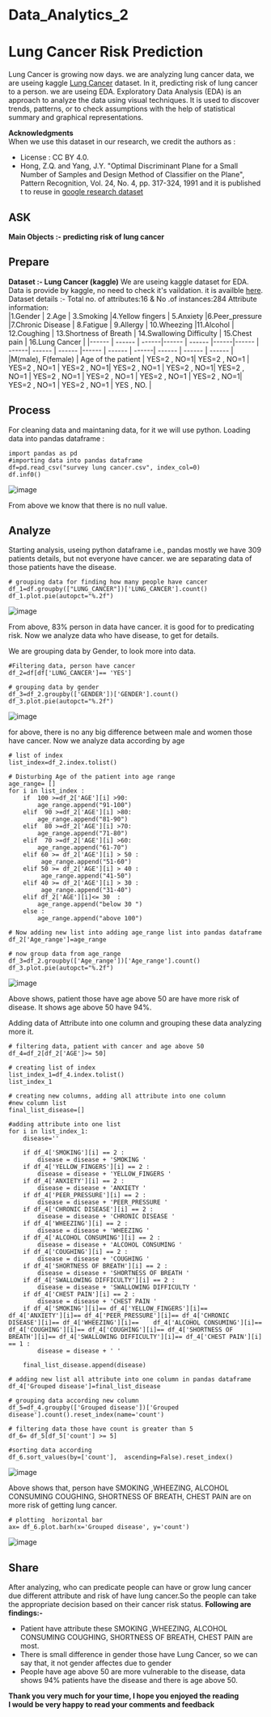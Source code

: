 # Data_Analytics_2


# Lung Cancer Risk Prediction

Lung Cancer is growing now days. we are analyzing  lung cancer data, we are useing kaggle [Lung Cancer](https://www.kaggle.com/datasets/nancyalaswad90/lung-cancer) dataset. In it, predicting risk of lung cancer to a person. we are useing EDA.
Exploratory Data Analysis (EDA) is an approach to analyze the data using visual techniques. It is used to discover trends, patterns, or to check assumptions with the help of statistical summary and graphical representations.


**Acknowledgments**       
When we use this dataset in our research, we credit the authors as :
- License : CC BY 4.0.
- Hong, Z.Q. and Yang, J.Y. "Optimal Discriminant Plane for a Small Number of Samples and Design Method of Classifier on the Plane", Pattern Recognition, Vol. 24, No. 4, pp. 317-324, 1991 and it is published t to reuse in [google research dataset](https://datasetsearch.research.google.com/search?src=0&query=Lung%20Cancer&docid=L2cvMTFqY2p2X3B2Yg%3D%3D)

## ASK  
**Main Objects :- predicting risk of lung cancer**

## Prepare 
**Dataset :- Lung Cancer (kaggle)** 
We are useing kaggle dataset for EDA. Data is provide by kaggle, no need to check it's vaildation. it is availble [here](https://www.kaggle.com/datasets/nancyalaswad90/lung-cancer).   
Dataset details :- 
Total no. of attributes:16 & No .of instances:284 
Attribute information:           
|1.Gender | 2.Age | 3.Smoking |4.Yellow fingers | 5.Anxiety |6.Peer_pressure |7.Chronic Disease | 8.Fatigue | 9.Allergy | 10.Wheezing  |11.Alcohol | 12.Coughing | 13.Shortness of Breath | 14.Swallowing Difficulty | 15.Chest pain | 16.Lung Cancer |
|------ | ------ | ------|------ | ------ |------|------ | ------| ------ | ------ |------ | ------ | ------| ------ | ------ | ------ |
|M(male), F(female) | Age of the patient |  YES=2 , NO=1| YES=2 , NO=1 |  YES=2 , NO=1 | YES=2 , NO=1| YES=2 , NO=1 |  YES=2 , NO=1|  YES=2 , NO=1 |  YES=2 , NO=1 | YES=2 , NO=1 |  YES=2 , NO=1 |  YES=2 , NO=1|  YES=2 , NO=1 |  YES=2 , NO=1 | YES , NO. |


## Process
For cleaning data and maintaning data, for it we will use python. 
Loading data into pandas dataframe :    


```   
import pandas as pd    
#importing data into pandas dataframe     
df=pd.read_csv("survey lung cancer.csv", index_col=0)   
df.inf0()
```
  
![image](https://user-images.githubusercontent.com/110818513/191474115-d48368a1-8ea0-4c11-8c43-e30e605e25b2.png)

From above we know that there is no null value.

## Analyze
Starting analysis, useing python dataframe i.e., pandas mostly 
we have 309 patients details, but not everyone have cancer. we are separating data of those patients have the disease.

```    
# grouping data for finding how many people have cancer 
df_1=df.groupby(["LUNG_CANCER"])['LUNG_CANCER'].count()
df_1.plot.pie(autopct="%.2f")  
```   
![image](https://user-images.githubusercontent.com/110818513/191475505-02a22220-fc3a-49d7-bd66-8bb060d85753.png)

From above, 83% person in data have cancer. it is good for to predicating risk. Now we analyze data who have disease, to get for details.

We are grouping data by Gender, to look more into data.

```
#Filtering data, person have cancer 
df_2=df[df['LUNG_CANCER']== 'YES']

# grouping data by gender  
df_3=df_2.groupby(['GENDER'])['GENDER'].count()
df_3.plot.pie(autopct="%.2f")

```
![image](https://user-images.githubusercontent.com/110818513/191477402-49992782-b48c-4d3c-a479-292053ce9bf3.png)

for above, there is no any big difference between male and women those have cancer. Now we analyze data according by age 


```  
# list of index
list_index=df_2.index.tolist()

# Disturbing Age of the patient into age range 
age_range= []
for i in list_index :
    if  100 >=df_2['AGE'][i] >90:
        age_range.append("91-100")
    elif  90 >=df_2['AGE'][i] >80:
        age_range.append("81-90")
    elif  80 >=df_2['AGE'][i] >70:
        age_range.append("71-80")
    elif  70 >=df_2['AGE'][i] >60:
        age_range.append("61-70")
    elif 60 >= df_2['AGE'][i] > 50 :
         age_range.append("51-60")
    elif 50 >= df_2['AGE'][i] > 40 :
         age_range.append("41-50")
    elif 40 >= df_2['AGE'][i] > 30 :
         age_range.append("31-40")
    elif df_2['AGE'][i]<= 30  :
        age_range.append("below 30 ")
    else :
        age_range.append("above 100")
        
# Now adding new list into adding age_range list into pandas dataframe
df_2['Age_range']=age_range    

# now group data from age_range 
df_3=df_2.groupby(['Age_range'])['Age_range'].count()
df_3.plot.pie(autopct="%.2f")

```

![image](https://user-images.githubusercontent.com/110818513/191481017-0f72592e-099c-46e0-9001-03026e47ca10.png)

Above shows, patient those have age above 50 are have more risk of disease. It shows age above 50 have 94%.

Adding data of Attribute  into one column and grouping these data analyzing more it.

```
# filtering data, patient with cancer and age above 50 
df_4=df_2[df_2['AGE']>= 50]

# creating list of index
list_index_1=df_4.index.tolist()
list_index_1

# creating new columns, adding all attribute into one column 
#new column list 
final_list_disease=[]

#adding attribute into one list 
for i in list_index_1:
    disease=''
    
    if df_4['SMOKING'][i] == 2 :
        disease = disease + 'SMOKING '
    if df_4['YELLOW_FINGERS'][i] == 2 :
        disease = disease + 'YELLOW_FINGERS '
    if df_4['ANXIETY'][i] == 2 :
        disease = disease + 'ANXIETY '
    if df_4['PEER_PRESSURE'][i] == 2 :
        disease = disease + 'PEER_PRESSURE '
    if df_4['CHRONIC DISEASE'][i] == 2 :
        disease = disease + 'CHRONIC DISEASE '
    if df_4['WHEEZING'][i] == 2 :
        disease = disease + 'WHEEZING '
    if df_4['ALCOHOL CONSUMING'][i] == 2 :
        disease = disease + 'ALCOHOL CONSUMING '
    if df_4['COUGHING'][i] == 2 :
        disease = disease + 'COUGHING '
    if df_4['SHORTNESS OF BREATH'][i] == 2 :
        disease = disease + 'SHORTNESS OF BREATH '
    if df_4['SWALLOWING DIFFICULTY'][i] == 2 :
        disease = disease + 'SWALLOWING DIFFICULTY '
    if df_4['CHEST PAIN'][i] == 2 :
        disease = disease + 'CHEST PAIN '  
    if df_4['SMOKING'][i]== df_4['YELLOW_FINGERS'][i]== df_4['ANXIETY'][i]== df_4['PEER_PRESSURE'][i]== df_4['CHRONIC DISEASE'][i]== df_4['WHEEZING'][i]==    df_4['ALCOHOL CONSUMING'][i]== df_4['COUGHING'][i]== df_4['COUGHING'][i]== df_4['SHORTNESS OF BREATH'][i]== df_4['SWALLOWING DIFFICULTY'][i]== df_4['CHEST PAIN'][i] == 1 :
        disease = disease + ' '
      
    final_list_disease.append(disease)

# adding new list all attribute into one column in pandas dataframe
df_4['Grouped disease']=final_list_disease

# grouping data according new column 
df_5=df_4.groupby(['Grouped disease'])['Grouped disease'].count().reset_index(name='count')

# filtering data those have count is greater than 5 
df_6= df_5[df_5['count'] >= 5]

#sorting data according 
df_6.sort_values(by=['count'],  ascending=False).reset_index()

```

![image](https://user-images.githubusercontent.com/110818513/191484597-0ab26848-8fbe-41e7-9a7d-ae77c7f9a198.png)

Above shows that, person have SMOKING ,WHEEZING, ALCOHOL CONSUMING COUGHING, SHORTNESS OF BREATH, CHEST PAIN are on more risk of getting lung cancer.

```
# plotting  horizontal bar 
ax= df_6.plot.barh(x='Grouped disease', y='count')

```

![image](https://user-images.githubusercontent.com/110818513/191485689-6266253c-3830-432b-a8d4-e73bdd28946e.png)

## Share

After analyzing, who can predicate people can have or grow lung cancer due different attribute and risk of have lung cancer.So the people can take the appropriate decision based on their cancer risk status.
**Following are findings:-**
- Patient have attribute these SMOKING ,WHEEZING, ALCOHOL CONSUMING COUGHING, SHORTNESS OF BREATH, CHEST PAIN  are most. 
- There is small difference in gender those have Lung Cancer, so we can say that, it not gender affectes due to gender
- People have age above 50 are more vulnerable to the disease, data shows 94% patients have the disease and there is age above 50.

**Thank you very much for your time, I hope you enjoyed the reading**     
**I would be very happy to read your comments and feedback**
